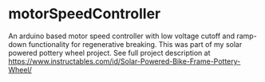 # motorSpeedController
An arduino based motor speed controller with low voltage cutoff and ramp-down functionality for regenerative breaking. This was part of my solar powered pottery wheel project. See full project description at https://www.instructables.com/id/Solar-Powered-Bike-Frame-Pottery-Wheel/ 
